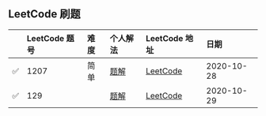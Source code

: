 ## LeetCode 刷题

| |LeetCode 题号|难度|个人解法|LeetCode 地址|日期
|:-|:-|:-|:-|:-|:-|
|✅|1207|简单|[题解](./2020/leetcode.1207.md)|[LeetCode][1207]|2020-10-28
|✅|129||[题解](./2020/leetcode.1207.md)|[LeetCode][129]|2020-10-29



[129]: https://leetcode-cn.com/problems/sum-root-to-leaf-numbers/description/
[1207]: https://leetcode-cn.com/problems/unique-number-of-occurrences/description/